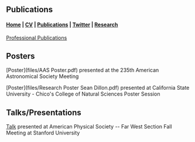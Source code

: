 ## Publications 

####  [Home](README.md)   |   [CV](files/CV_Draft_3_Sean.pdf)   |   [Publications](publications.md)   |   [Twitter](https://twitter.com/seandillon48)  |  [Research](research.md)



[Professional Publications](https://orcid.org/0000-0003-2983-5717)

## Posters

[Poster](files/AAS Poster.pdf) presented at the 235th American Astronomical Society Meeting

[Poster](files/Research Poster Sean Dillon.pdf) presented at California State University - Chico's College of Natural Sciences Poster Session

## Talks/Presentations

[Talk](files/SeanDillon-talk.pdf) presented at American Physical Society -- Far West Section Fall Meeting at Stanford University

